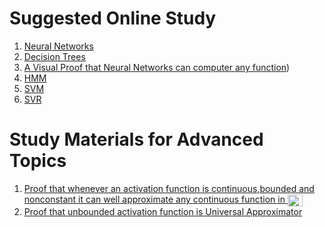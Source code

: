 # Suggested Online Study

1. [Neural Networks](https://youtube.com/playlist?list=PLkDaE6sCZn6Ec-XTbcX1uRg2_u4xOEky0)
2. [Decision Trees](https://www-users.cs.umn.edu/~kumar001/dmbook/ch3_classification.pdf)
3. [A Visual Proof that Neural Networks can computer any function](http://neuralnetworksanddeeplearning.com/chap4.html))
4. [HMM](https://web.stanford.edu/~jurafsky/slp3/A.pdf)
5. [SVM](https://www.youtube.com/watch?v=_PwhiWxHK8o)
6. [SVR](https://alex.smola.org/papers/2003/SmoSch03b.pdf)
# Study Materials for Advanced Topics

1. [Proof that whenever an activation function is continuous,bounded and nonconstant it can well approximate any continuous function in <img src="http://www.sciweavers.org/tex2img.php?eq=R%5E%7Bk%7D&bc=White&fc=Black&im=jpg&fs=12&ff=arev&edit=0" align="center" border="0" alt="R^{k}" width="24" height="19" />](https://web.njit.edu/~usman/courses/cs675_spring20/hornik-nn-1991.pdf)
1. [Proof that unbounded activation function is Universal Approximator](https://arxiv.org/pdf/1505.03654.pdf)
